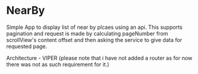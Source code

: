# NearBy

Simple App to display list of near by plcaes using an api. This supports pagination and request is made by calculating pageNumber from scrollView's content offset and then asking the service to give data for requested page. 

Architecture - VIPER (please note that i have not added a router as for now there was not as such requirement for it.)
